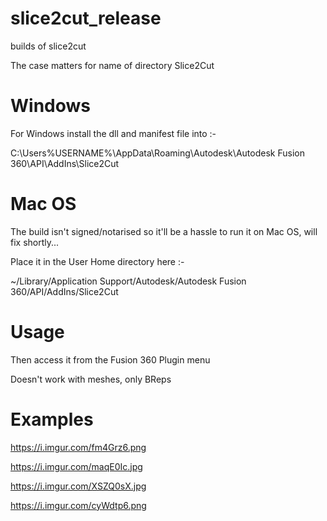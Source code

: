 # slice2cut_release
builds of slice2cut

The case matters for name of directory Slice2Cut

# Windows

For Windows install the dll and manifest file into :- 

C:\Users\%USERNAME%\AppData\Roaming\Autodesk\Autodesk Fusion 360\API\AddIns\Slice2Cut

# Mac OS

The build isn't signed/notarised so it'll be a hassle to run it on Mac OS, will fix shortly...

Place it in the User Home directory here :-

  ~/Library/Application Support/Autodesk/Autodesk Fusion 360/API/AddIns/Slice2Cut


#  Usage

Then access it from the Fusion 360 Plugin menu

Doesn't work with meshes, only BReps

# Examples 

https://i.imgur.com/fm4Grz6.png

https://i.imgur.com/maqE0Ic.jpg

https://i.imgur.com/XSZQ0sX.jpg

https://i.imgur.com/cyWdtp6.png
